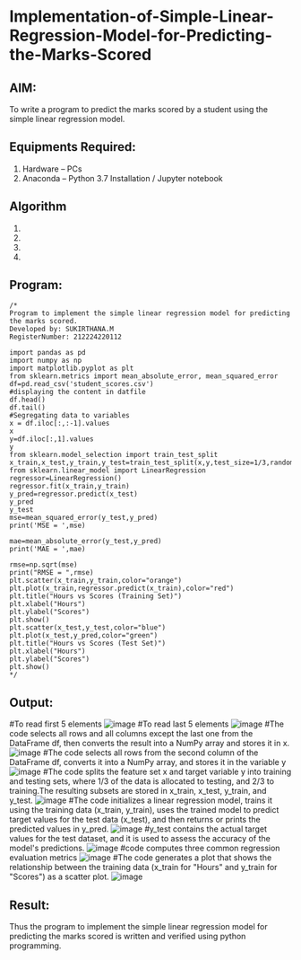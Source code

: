 # Implementation-of-Simple-Linear-Regression-Model-for-Predicting-the-Marks-Scored

## AIM:
To write a program to predict the marks scored by a student using the simple linear regression model.

## Equipments Required:
1. Hardware – PCs
2. Anaconda – Python 3.7 Installation / Jupyter notebook

## Algorithm
1. 
2. 
3. 
4. 

## Program:
```
/*
Program to implement the simple linear regression model for predicting the marks scored.
Developed by: SUKIRTHANA.M
RegisterNumber: 212224220112

import pandas as pd 
import numpy as np
import matplotlib.pyplot as plt
from sklearn.metrics import mean_absolute_error, mean_squared_error
df=pd.read_csv('student_scores.csv')
#displaying the content in datfile
df.head()
df.tail()
#Segregating data to variables
x = df.iloc[:,:-1].values
x
y=df.iloc[:,1].values
y
from sklearn.model_selection import train_test_split
x_train,x_test,y_train,y_test=train_test_split(x,y,test_size=1/3,random_state=0)
from sklearn.linear_model import LinearRegression
regressor=LinearRegression()
regressor.fit(x_train,y_train)
y_pred=regressor.predict(x_test)
y_pred
y_test
mse=mean_squared_error(y_test,y_pred)
print('MSE = ',mse)

mae=mean_absolute_error(y_test,y_pred)
print('MAE = ',mae)

rmse=np.sqrt(mse)
print("RMSE = ",rmse)
plt.scatter(x_train,y_train,color="orange")
plt.plot(x_train,regressor.predict(x_train),color="red")
plt.title("Hours vs Scores (Training Set)")
plt.xlabel("Hours")
plt.ylabel("Scores")
plt.show()
plt.scatter(x_test,y_test,color="blue")
plt.plot(x_test,y_pred,color="green")
plt.title("Hours vs Scores (Test Set)")
plt.xlabel("Hours")
plt.ylabel("Scores")
plt.show()
*/
```

## Output:
#To read first 5 elements
![image](https://github.com/user-attachments/assets/c0fc7ff5-14b7-4a87-ae74-669e6a26a0bd)
#To read last 5 elements
![image](https://github.com/user-attachments/assets/b20ca50a-c1d7-472e-be9a-0540774682ed)
#The code selects all rows and all columns except the last one from the DataFrame df, then converts the result into a NumPy array and stores it in x.
![image](https://github.com/user-attachments/assets/2dcbdce6-2d71-4477-912c-55952ddf9ddf)
#The code selects all rows from the second column of the DataFrame df, converts it into a NumPy array, and stores it in the variable y
![image](https://github.com/user-attachments/assets/c0944415-3827-4b9a-a0b3-b755a1d1b2a5)
#The code splits the feature set x and target variable y into training and testing sets, where 1/3 of the data is allocated to testing, and 2/3 to training.The resulting subsets are stored in x_train, x_test, y_train, and y_test.
![image](https://github.com/user-attachments/assets/79edf0be-791c-47cd-a1bc-27f5421b7d87)
#The code initializes a linear regression model, trains it using the training data (x_train, y_train), uses the trained model to predict target values for the test data (x_test), and then returns or prints the predicted values in y_pred.
![image](https://github.com/user-attachments/assets/17b8d03e-10a0-479a-8fac-f630e6434ad9)
#y_test contains the actual target values for the test dataset, and it is used to assess the accuracy of the model's predictions.
![image](https://github.com/user-attachments/assets/80bc0880-a4a4-4963-8119-143c453a7149)
#code computes three common regression evaluation metrics
![image](https://github.com/user-attachments/assets/7cdb7b03-28fd-427c-a485-bd28353ef39f)
#The code generates a plot that shows the relationship between the training data (x_train for "Hours" and y_train for "Scores") as a scatter plot. 
![image](https://github.com/user-attachments/assets/c9d3cd82-2da6-4e1b-bf54-1952423c2341)



## Result:
Thus the program to implement the simple linear regression model for predicting the marks scored is written and verified using python programming.

